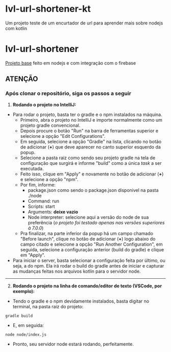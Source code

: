 # lvl-url-shortener-kt
Um projeto teste de um encurtador de url para aprender mais sobre nodejs com kotlin

# lvl-url-shortener
[Projeto base](https://github.com/erickvieira/lvl-url-shortener) feito em nodejs e com integração com o firebase

## ATENÇÃO
### Após clonar o repositório, siga os passos a seguir
1. **Rodando o projeto no IntelliJ:**
- Para rodar o projeto, basta ter o gradle e o npm instalados na máquina.
  - Primeiro, abra o projeto no IntelliJ e importe normalmente como um projeto gradle convencional.
  - Depois procure o botão "Run" na barra de ferramentas superior e selecione a opção "Edit Configurations".
  - Em seguida, selecione a opção "Gradle" na lista, clicando no botão de adicionar (**+**) que deve aparecer no canto superior esquerdo da popup.
  - Selecione a pasta raiz como sendo seu projeto gradle na tela de configuração que surgirá e informe "build" como a única _task_ a ser executada.
  - Feito isso, clique em "Apply" e novamente no botão de adicionar (**+**) e selecione a opção "npm".
  - Por fim, informe: 
    - package.json como sendo o package.json disponivel na pasta ./node
    - Command: run
    - Scripts: start
    - Arguments: **deixe vazio**
    - Node interpreter: selecione aqui a versão do node de sua preferência (*o projeto foi testado apenas nas versões superiores à 7.0.0*)
  - Pra finalizar, na parte inferior da popup há um campo chamado "Before launch", clique no botão de adicionar (**+**) logo abaixo do campo citado e selecione a opção "Run Another Configuration", em seguida, selecione a configuração anterior (build do gradle) e clique em "Apply".
- Para iniciar o server, basta selecionar a configuração feita por último, ou seja, a do npm. Ela irá rodar o build do gradle antes de iniciar e capturar as mudanças feitas nos arquivos kotlin para o servidor node.  
---
2. **Rodando o projeto na linha de comando/editor de texto (VSCode, por exemplo):**
- Tendo o gradle e o npm devidamente instalados, basta digitar no terminal, na pasta raiz do projeto: 
<pre><code>gradle build</code></pre>
- E, em seguida:
<pre><code>node node/index.js</code></pre>
- Pronto, seu servidor node estará rodando, perfeitamente.
